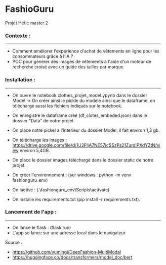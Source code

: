 # FashioGuru
Projet Hetic master 2

### Contexte :
-----------------------

- Comment améliorer l'expérience d'achat de vêtements en ligne pour les consommateurs grâce à l’IA ?
- POC pour générer des images de vêtements à l'aide d'un moteur de recherche croisé avec un guide des tailles par marque.

### Installation :
-----------------------

- On ouvre le notebook clothes_projet_model.ypynb dans le dossier Model -> On créer ainsi le pickle du modèle ainsi que le dataframe, on télécharge aussi les fichiers indiqués sur le notebook.
- On enregistre le dataframe créé (df_clotes_embeded.json) dans le dossier "Data" de notre projet.
- On place notre pickel à l'interieur du dossier Model, il fait environ 1,3 gb.
- On télécharge les images : https://drive.google.com/file/d/1U2PljA7NE57jcSSzPs21ZurdIPXdYZtN/view  environ 5,4GB.
- On place le dossier images téléchargé dans le dossier static de notre projet.

- On créer l'environnement : (sur windows : python -m venv fashionguru_env)
- On lactive : (.\fashionguru_env\Scripts\activate)
- On installe les requirements.txt (pip install -r requirements.txt).

### Lancement de l'app :
-----------------------

- On lance le flask : (flask run)
- L'app se lance sur une adresse local dans le navigateur

Source : 
- https://github.com/yumingj/DeepFashion-MultiModal
- https://huggingface.co/docs/transformers/model_doc/bert
